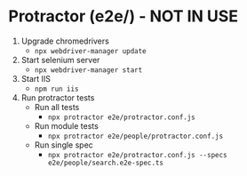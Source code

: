 # Protractor (e2e/) - NOT IN USE

1. Upgrade chromedrivers
    - `npx webdriver-manager update`
2. Start selenium server
    - `npx webdriver-manager start`
3. Start IIS
    - `npm run iis`
4. Run protractor tests
    - Run all tests
        - `npx protractor e2e/protractor.conf.js`
    - Run module tests
        - `npx protractor e2e/people/protractor.conf.js`
    - Run single spec
        - `npx protractor e2e/protractor.conf.js --specs e2e/people/search.e2e-spec.ts`
